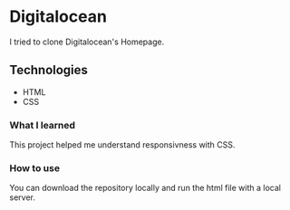 # Digitalocean

I tried to clone Digitalocean's Homepage.

## Technologies

* HTML
* CSS

### What I learned

This project helped me understand responsivness with CSS.

### How to use

You can download the repository locally and run the html file with a local server.
